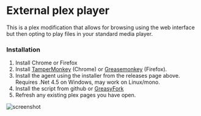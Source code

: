 # External plex player

This is a plex modification that allows for browsing using the web interface but then opting to play files in your standard media player.

### Installation
1. Install Chrome or Firefox
2. Install [TamperMonkey](https://chrome.google.com/webstore/detail/tampermonkey/dhdgffkkebhmkfjojejmpbldmpobfkfo?hl=en) (Chrome) or [Greasemonkey](https://addons.mozilla.org/en-US/firefox/addon/greasemonkey/) (Firefox).
3. Install the agent using the installer from the releases page above. Requires .Net 4.5 on Windows, may work on Linux/mono.
4. Install the script from github or [GreasyFork](https://greasyfork.org/en/scripts/13437-plex-external-player)
5. Refresh any existing plex pages you have open.

![screenshot](http://i.imgur.com/YZr2pbk.png "screenshot")